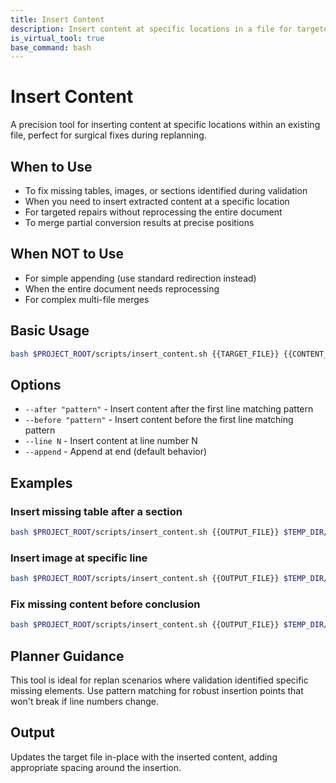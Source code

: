 ```yaml
---
title: Insert Content
description: Insert content at specific locations in a file for targeted fixes
is_virtual_tool: true
base_command: bash
---
```


# Insert Content

A precision tool for inserting content at specific locations within an existing file, perfect for surgical fixes during replanning.

## When to Use

* To fix missing tables, images, or sections identified during validation
* When you need to insert extracted content at a specific location
* For targeted repairs without reprocessing the entire document
* To merge partial conversion results at precise positions

## When NOT to Use

* For simple appending (use standard redirection instead)
* When the entire document needs reprocessing
* For complex multi-file merges

## Basic Usage

```bash
bash $PROJECT_ROOT/scripts/insert_content.sh {{TARGET_FILE}} {{CONTENT_FILE}} [options]
```

## Options

* `--after "pattern"` - Insert content after the first line matching pattern
* `--before "pattern"` - Insert content before the first line matching pattern
* `--line N` - Insert content at line number N
* `--append` - Append at end (default behavior)

## Examples

### Insert missing table after a section

```bash
bash $PROJECT_ROOT/scripts/insert_content.sh {{OUTPUT_FILE}} $TEMP_DIR/table.md --after "## Results"
```

### Insert image at specific line

```bash
bash $PROJECT_ROOT/scripts/insert_content.sh {{OUTPUT_FILE}} $TEMP_DIR/figure.md --line 150
```

### Fix missing content before conclusion

```bash
bash $PROJECT_ROOT/scripts/insert_content.sh {{OUTPUT_FILE}} $TEMP_DIR/missing_section.md --before "## Conclusion"
```

## Planner Guidance

This tool is ideal for replan scenarios where validation identified specific missing elements. Use pattern matching for robust insertion points that won't break if line numbers change.

## Output

Updates the target file in-place with the inserted content, adding appropriate spacing around the insertion.
